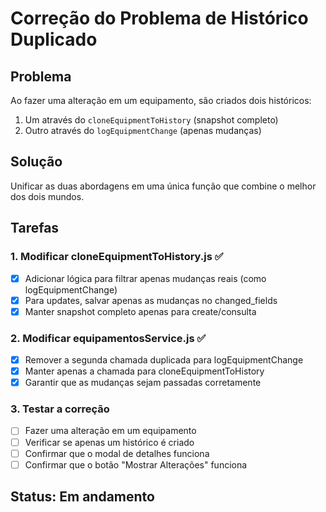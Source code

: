 # Correção do Problema de Histórico Duplicado

## Problema
Ao fazer uma alteração em um equipamento, são criados dois históricos:
1. Um através do `cloneEquipmentToHistory` (snapshot completo)
2. Outro através do `logEquipmentChange` (apenas mudanças)

## Solução
Unificar as duas abordagens em uma única função que combine o melhor dos dois mundos.

## Tarefas

### 1. Modificar cloneEquipmentToHistory.js ✅
- [x] Adicionar lógica para filtrar apenas mudanças reais (como logEquipmentChange)
- [x] Para updates, salvar apenas as mudanças no changed_fields
- [x] Manter snapshot completo apenas para create/consulta

### 2. Modificar equipamentosService.js ✅
- [x] Remover a segunda chamada duplicada para logEquipmentChange
- [x] Manter apenas a chamada para cloneEquipmentToHistory
- [x] Garantir que as mudanças sejam passadas corretamente

### 3. Testar a correção
- [ ] Fazer uma alteração em um equipamento
- [ ] Verificar se apenas um histórico é criado
- [ ] Confirmar que o modal de detalhes funciona
- [ ] Confirmar que o botão "Mostrar Alterações" funciona

## Status: Em andamento
